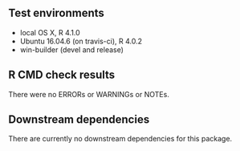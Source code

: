 ## Test environments
* local OS X, R 4.1.0
* Ubuntu 16.04.6 (on travis-ci), R 4.0.2
* win-builder (devel and release)

## R CMD check results
There were no ERRORs or WARNINGs or NOTEs. 

## Downstream dependencies
There are currently no downstream dependencies for this package.
